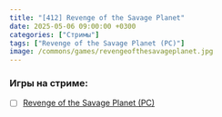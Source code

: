 ```yaml
---
title: "[412] Revenge of the Savage Planet"
date: 2025-05-06 09:00:00 +0300
categories: ["Стримы"]
tags: ["Revenge of the Savage Planet (PC)"]
image: /commons/games/revengeofthesavageplanet.jpg
---
```


### Игры на стриме:
+ [ ] [Revenge of the Savage Planet (PC)](/tags/revenge-of-the-savage-planet-pc)
